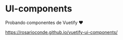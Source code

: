 # UI-components
Probando componentes de Vuetify ♥

https://rosarioconde.github.io/vuetify-ui-components/
